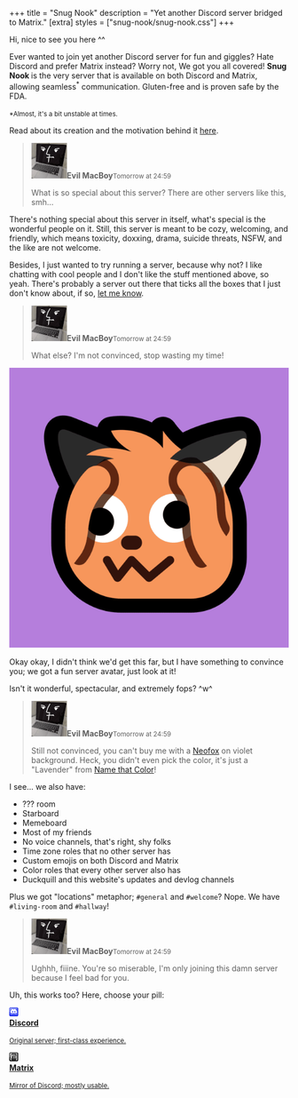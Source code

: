 +++
title = "Snug Nook"
description = "Yet another Discord server bridged to Matrix."
[extra]
styles = ["snug-nook/snug-nook.css"]
+++

Hi, nice to see you here ^^

Ever wanted to join yet another Discord server for fun and giggles? Hate Discord and prefer Matrix instead? Worry not, We got you all covered!
<span class="rainbow wavy">
    <strong>
        <span style="--delay:1">S</span><span style="--delay:2">n</span><span style="--delay:3">u</span><span style="--delay:4">g</span>
        <span style="--delay:6">N</span><span style="--delay:7">o</span><span style="--delay:8">o</span><span style="--delay:9">k</span>
    </strong>
</span>
is the very server that is available on both Discord and Matrix, allowing seamless<sup>*</sup> communication. Gluten-free and is proven safe by the FDA.

<small>*Almost, it's a bit unstable at times.</small>

Read about its creation and the motivation behind it [here](@/blog/2024-10-31-snug-nook/index.md).

> <div><img class="no-hover" src="macboy.png" alt="Evil MacBoy's avatar." /><strong>Evil MacBoy</strong><small>Tomorrow at 24:59</small></div>
>
> What is so special about this server? There are other servers like this, smh...

There's nothing special about this server in itself, what's special is the wonderful people on it. Still, this server is meant to be cozy, welcoming, and friendly, which means toxicity, doxxing, drama, suicide threats, <span class="spoiler">NSFW</span>, and the like are not welcome.

Besides, I just wanted to try running a server, because why not? I like chatting with cool people and I don't like the stuff mentioned above, so yeah. There's probably a server out there that ticks all the boxes that I just don't know about, if so, [let me know](@/find/index.md#contacts).

> <div><img class="no-hover" src="macboy.png" alt="Evil MacBoy's avatar." /><strong>Evil MacBoy</strong><small>Tomorrow at 24:59</small></div>
>
> What else? I'm not convinced, stop wasting my time!

![Server avatar; "Neofox googly shocked" on a violet background.](avatar.png#end#spoiler)

Okay okay, I didn't think we'd get this far, but I have something to convince you; we got a fun server avatar, just look at it!

Isn't it wonderful, spectacular, and extremely fops? ^w^

> <div><img class="no-hover" src="macboy.png" alt="Evil MacBoy's avatar." /><strong>Evil MacBoy</strong><small>Tomorrow at 24:59</small></div>
>
> Still not convinced, you can't buy me with a [Neofox](https://volpeon.ink/emojis/neofox/) on violet background. Heck, you didn't even pick the color, it's just a "Lavender" from [Name that Color](https://chir.ag/projects/name-that-color/#B57EDC)!

I see... we also have:

- ??? room
- Starboard
- Memeboard
- Most of my friends
- No voice channels, that's right, shy folks
- Time zone roles that no other server has
- Custom emojis on both Discord and Matrix
- Color roles that every other server also has
- Duckquill and this website's updates and devlog channels

Plus we got "locations" metaphor; `#general` and `#welcome`? Nope. We have `#living-room` and `#hallway`!

> <div><img class="no-hover" src="macboy.png" alt="Evil MacBoy's avatar." /><strong>Evil MacBoy</strong><small>Tomorrow at 24:59</small></div>
>
> Ughhh, fiiine. You're so miserable, I'm only joining this damn server because I feel bad for you.

Uh, this works too? Here, choose your pill:

<div class="icon-grid">

<a href="https://discord.gg/ksgyZgCvGx">
<img class="transparent no-hover pixels drop-shadow icon" src="icons/discord.gif" alt="Pixel art Discord icon." />
<div class="details">
<strong>Discord</strong>
<p><small>Original server; first-class experience.</small></p>
</div>
</a>

<a href="https://matrix.to/#/#snug-nook-space:envs.net">
<img class="transparent no-hover pixels drop-shadow icon" src="icons/matrix.gif" alt="Pixel art Discord icon." />
<div class="details">
<strong>Matrix</strong>
<p><small>Mirror of Discord; mostly usable.</small></p>
</div>
</a>

</div>
